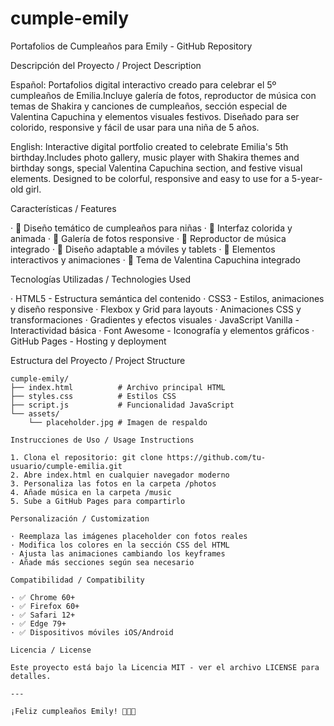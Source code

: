 # cumple-emily
Portafolios de Cumpleaños para Emily - GitHub Repository

Descripción del Proyecto / Project Description

Español: Portafolios digital interactivo creado para celebrar el 5º cumpleaños de Emilia.Incluye galería de fotos, reproductor de música con temas de Shakira y canciones de cumpleaños, sección especial de Valentina Capuchina y elementos visuales festivos. Diseñado para ser colorido, responsive y fácil de usar para una niña de 5 años.

English: Interactive digital portfolio created to celebrate Emilia's 5th birthday.Includes photo gallery, music player with Shakira themes and birthday songs, special Valentina Capuchina section, and festive visual elements. Designed to be colorful, responsive and easy to use for a 5-year-old girl.

Características / Features

· 🎂 Diseño temático de cumpleaños para niñas
· 🎨 Interfaz colorida y animada
· 📸 Galería de fotos responsive
· 🎵 Reproductor de música integrado
· 📱 Diseño adaptable a móviles y tablets
· 🎪 Elementos interactivos y animaciones
· 🌈 Tema de Valentina Capuchina integrado

Tecnologías Utilizadas / Technologies Used

· HTML5 - Estructura semántica del contenido
· CSS3 - Estilos, animaciones y diseño responsive
  · Flexbox y Grid para layouts
  · Animaciones CSS y transformaciones
  · Gradientes y efectos visuales
· JavaScript Vanilla - Interactividad básica
· Font Awesome - Iconografía y elementos gráficos
· GitHub Pages - Hosting y deployment

Estructura del Proyecto / Project Structure

```
cumple-emily/
├── index.html          # Archivo principal HTML
├── styles.css          # Estilos CSS
├── script.js           # Funcionalidad JavaScript
└── assets/
    └── placeholder.jpg # Imagen de respaldo

Instrucciones de Uso / Usage Instructions

1. Clona el repositorio: git clone https://github.com/tu-usuario/cumple-emilia.git
2. Abre index.html en cualquier navegador moderno
3. Personaliza las fotos en la carpeta /photos
4. Añade música en la carpeta /music
5. Sube a GitHub Pages para compartirlo

Personalización / Customization

· Reemplaza las imágenes placeholder con fotos reales
· Modifica los colores en la sección CSS del HTML
· Ajusta las animaciones cambiando los keyframes
· Añade más secciones según sea necesario

Compatibilidad / Compatibility

· ✅ Chrome 60+
· ✅ Firefox 60+
· ✅ Safari 12+
· ✅ Edge 79+
· ✅ Dispositivos móviles iOS/Android

Licencia / License

Este proyecto está bajo la Licencia MIT - ver el archivo LICENSE para detalles.

---

¡Feliz cumpleaños Emily! 🎉🎂🎈
